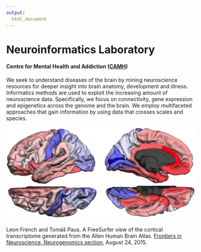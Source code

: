 ```yaml
---
output:
  html_document
---
```


# Neuroinformatics Laboratory

#### Centre for Mental Health and Addiction ([CAMH](http://www.camh.ca/))

We seek to understand diseases of the brain by mining neuroscience resources for deeper insight into brain anatomy, development and illness. Informatics methods are used to exploit the increasing amount of neuroscience data. Specifically, we focus on connectivity, gene expression and epigenetics across the genome and the brain. We employ multifaceted approaches that gain information by using data that crosses scales and species. 

![alt text](./images/CNR1-white.resize.png) 

Leon French and Tomáš Paus. A FreeSurfer view of the cortical transcriptome generated from the Allen Human Brain Atlas. [Frontiers in Neuroscience, Neurogenomics section](http://journal.frontiersin.org/article/10.3389/fnins.2015.00323/full), August 24, 2015.  